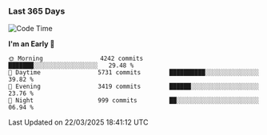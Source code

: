 ### Last 365 Days
<!--START_SECTION:waka-->
![Code Time](http://img.shields.io/badge/Code%20Time-878%20hrs%2016%20mins-blue)

**I'm an Early 🐤** 

```text
🌞 Morning                4242 commits        ███████░░░░░░░░░░░░░░░░░░   29.48 % 
🌆 Daytime                5731 commits        ██████████░░░░░░░░░░░░░░░   39.82 % 
🌃 Evening                3419 commits        ██████░░░░░░░░░░░░░░░░░░░   23.76 % 
🌙 Night                  999 commits         ██░░░░░░░░░░░░░░░░░░░░░░░   06.94 % 
```



 Last Updated on 22/03/2025 18:41:12 UTC
<!--END_SECTION:waka-->

<!--
**BrianCurliss/BrianCurliss** is a ✨ _special_ ✨ repository because its `README.md` (this file) appears on your GitHub profile.

Here are some ideas to get you started:

- 🔭 I’m currently working on ...
- 🌱 I’m currently learning ...
- 👯 I’m looking to collaborate on ...
- 🤔 I’m looking for help with ...
- 💬 Ask me about ...
- 📫 How to reach me: ...
- 😄 Pronouns: ...
- ⚡ Fun fact: ...
-->
